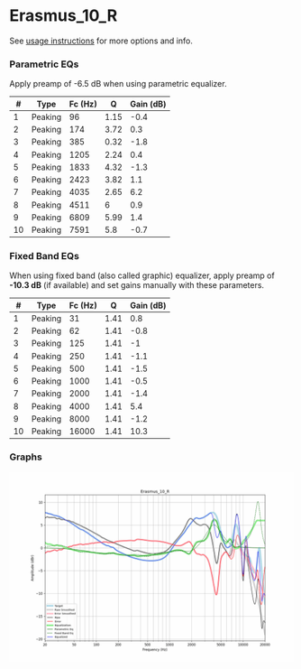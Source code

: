 # Erasmus_10_R
See [usage instructions](https://github.com/jaakkopasanen/AutoEq#usage) for more options and info.

### Parametric EQs
Apply preamp of -6.5 dB when using parametric equalizer.

|   # | Type    |   Fc (Hz) |    Q |   Gain (dB) |
|-----|---------|-----------|------|-------------|
|   1 | Peaking |        96 | 1.15 |        -0.4 |
|   2 | Peaking |       174 | 3.72 |         0.3 |
|   3 | Peaking |       385 | 0.32 |        -1.8 |
|   4 | Peaking |      1205 | 2.24 |         0.4 |
|   5 | Peaking |      1833 | 4.32 |        -1.3 |
|   6 | Peaking |      2423 | 3.82 |         1.1 |
|   7 | Peaking |      4035 | 2.65 |         6.2 |
|   8 | Peaking |      4511 | 6    |         0.9 |
|   9 | Peaking |      6809 | 5.99 |         1.4 |
|  10 | Peaking |      7591 | 5.8  |        -0.7 |

### Fixed Band EQs
When using fixed band (also called graphic) equalizer, apply preamp of **-10.3 dB** (if available) and set gains manually with these parameters.

|   # | Type    |   Fc (Hz) |    Q |   Gain (dB) |
|-----|---------|-----------|------|-------------|
|   1 | Peaking |        31 | 1.41 |         0.8 |
|   2 | Peaking |        62 | 1.41 |        -0.8 |
|   3 | Peaking |       125 | 1.41 |        -1   |
|   4 | Peaking |       250 | 1.41 |        -1.1 |
|   5 | Peaking |       500 | 1.41 |        -1.5 |
|   6 | Peaking |      1000 | 1.41 |        -0.5 |
|   7 | Peaking |      2000 | 1.41 |        -1.4 |
|   8 | Peaking |      4000 | 1.41 |         5.4 |
|   9 | Peaking |      8000 | 1.41 |        -1.2 |
|  10 | Peaking |     16000 | 1.41 |        10.3 |

### Graphs
![](./Erasmus_10_R.png)
